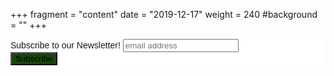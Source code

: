 +++
fragment = "content"
date = "2019-12-17"
weight = 240
#background = ""
+++
<!-- Begin Mailchimp Signup Form -->
<link href="//cdn-images.mailchimp.com/embedcode/horizontal-slim-10_7.css" rel="stylesheet" type="text/css">
<style type="text/css">
	/* Add your own Mailchimp form style overrides in your site stylesheet or in this style block.
	   We recommend moving this block and the preceding CSS link to the HEAD of your HTML file. */
	#mc_embed_signup{background:#fff; clear:left; font:14px Helvetica,Arial,sans-serif; width:100%;}
    #mc_embed_signup .button {background-color:#19450E;}
    #mc_embed_signup .button:hover {background-color:#3D6133;}
</style>
<div id="mc_embed_signup">
<form action="https://compeclub.us9.list-manage.com/subscribe/post?u=25f7181ad1da5b9eef1f7deea&amp;id=5989c94bb5" method="post" id="mc-embedded-subscribe-form" name="mc-embedded-subscribe-form" class="validate" target="_blank" novalidate>
    <div id="mc_embed_signup_scroll">
	<label for="mce-EMAIL">Subscribe to our Newsletter!</label>
	<input type="email" value="" name="EMAIL" class="email" id="mce-EMAIL" placeholder="email address" required>
    <!-- real people should not fill this in and expect good things - do not remove this or risk form bot signups-->
    <div style="position: absolute; left: -5000px;" aria-hidden="true"><input type="text" name="b_25f7181ad1da5b9eef1f7deea_5989c94bb5" tabindex="-1" value=""></div>
    <div class="clear"><input type="submit" value="Subscribe" name="subscribe" id="mc-embedded-subscribe" class="button"></div>
    </div>
</form>
</div>

<!--End mc_embed_signup-->
